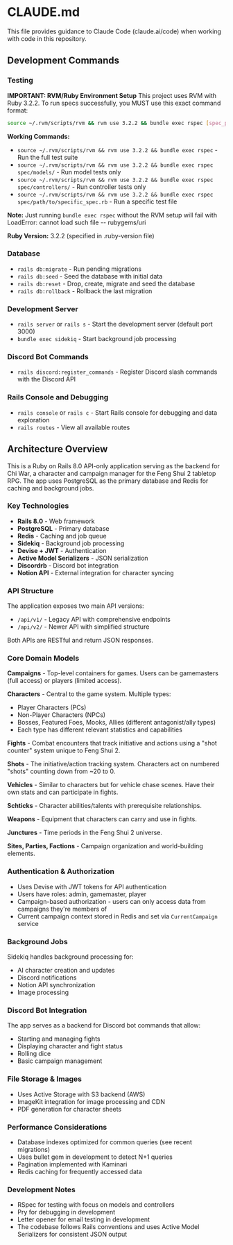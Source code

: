 # CLAUDE.md

This file provides guidance to Claude Code (claude.ai/code) when working with code in this repository.

## Development Commands

### Testing

**IMPORTANT: RVM/Ruby Environment Setup**
This project uses RVM with Ruby 3.2.2. To run specs successfully, you MUST use this exact command format:

```bash
source ~/.rvm/scripts/rvm && rvm use 3.2.2 && bundle exec rspec [spec_path]
```

**Working Commands:**
- `source ~/.rvm/scripts/rvm && rvm use 3.2.2 && bundle exec rspec` - Run the full test suite
- `source ~/.rvm/scripts/rvm && rvm use 3.2.2 && bundle exec rspec spec/models/` - Run model tests only
- `source ~/.rvm/scripts/rvm && rvm use 3.2.2 && bundle exec rspec spec/controllers/` - Run controller tests only
- `source ~/.rvm/scripts/rvm && rvm use 3.2.2 && bundle exec rspec spec/path/to/specific_spec.rb` - Run a specific test file

**Note:** Just running `bundle exec rspec` without the RVM setup will fail with LoadError: cannot load such file -- rubygems/uri

**Ruby Version:** 3.2.2 (specified in .ruby-version file)

### Database
- `rails db:migrate` - Run pending migrations
- `rails db:seed` - Seed the database with initial data
- `rails db:reset` - Drop, create, migrate and seed the database
- `rails db:rollback` - Rollback the last migration

### Development Server
- `rails server` or `rails s` - Start the development server (default port 3000)
- `bundle exec sidekiq` - Start background job processing

### Discord Bot Commands
- `rails discord:register_commands` - Register Discord slash commands with the Discord API

### Rails Console and Debugging
- `rails console` or `rails c` - Start Rails console for debugging and data exploration
- `rails routes` - View all available routes

## Architecture Overview

This is a Ruby on Rails 8.0 API-only application serving as the backend for Chi War, a character and campaign manager for the Feng Shui 2 tabletop RPG. The app uses PostgreSQL as the primary database and Redis for caching and background jobs.

### Key Technologies
- **Rails 8.0** - Web framework
- **PostgreSQL** - Primary database
- **Redis** - Caching and job queue
- **Sidekiq** - Background job processing
- **Devise + JWT** - Authentication
- **Active Model Serializers** - JSON serialization
- **Discordrb** - Discord bot integration
- **Notion API** - External integration for character syncing

### API Structure
The application exposes two main API versions:
- `/api/v1/` - Legacy API with comprehensive endpoints
- `/api/v2/` - Newer API with simplified structure

Both APIs are RESTful and return JSON responses.

### Core Domain Models

**Campaigns** - Top-level containers for games. Users can be gamemasters (full access) or players (limited access).

**Characters** - Central to the game system. Multiple types:
- Player Characters (PCs)
- Non-Player Characters (NPCs) 
- Bosses, Featured Foes, Mooks, Allies (different antagonist/ally types)
- Each type has different relevant statistics and capabilities

**Fights** - Combat encounters that track initiative and actions using a "shot counter" system unique to Feng Shui 2.

**Shots** - The initiative/action tracking system. Characters act on numbered "shots" counting down from ~20 to 0.

**Vehicles** - Similar to characters but for vehicle chase scenes. Have their own stats and can participate in fights.

**Schticks** - Character abilities/talents with prerequisite relationships.

**Weapons** - Equipment that characters can carry and use in fights.

**Junctures** - Time periods in the Feng Shui 2 universe.

**Sites, Parties, Factions** - Campaign organization and world-building elements.

### Authentication & Authorization
- Uses Devise with JWT tokens for API authentication
- Users have roles: admin, gamemaster, player
- Campaign-based authorization - users can only access data from campaigns they're members of
- Current campaign context stored in Redis and set via `CurrentCampaign` service

### Background Jobs
Sidekiq handles background processing for:
- AI character creation and updates
- Discord notifications
- Notion API synchronization
- Image processing

### Discord Bot Integration
The app serves as a backend for Discord bot commands that allow:
- Starting and managing fights
- Displaying character and fight status
- Rolling dice
- Basic campaign management

### File Storage & Images
- Uses Active Storage with S3 backend (AWS)
- ImageKit integration for image processing and CDN
- PDF generation for character sheets

### Performance Considerations
- Database indexes optimized for common queries (see recent migrations)
- Uses bullet gem in development to detect N+1 queries
- Pagination implemented with Kaminari
- Redis caching for frequently accessed data

### Development Notes
- RSpec for testing with focus on models and controllers
- Pry for debugging in development
- Letter opener for email testing in development
- The codebase follows Rails conventions and uses Active Model Serializers for consistent JSON output